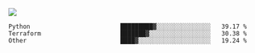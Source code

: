 ![](https://github-profile-summary-cards.vercel.app/api/cards/profile-details?username=igtm&theme=dracula)
<!--START_SECTION:waka-->

```text
Python                         █████████▓░░░░░░░░░░░░░░░   39.17 %
Terraform                      ███████▓░░░░░░░░░░░░░░░░░   30.38 %
Other                          ████▓░░░░░░░░░░░░░░░░░░░░   19.24 %
```

<!--END_SECTION:waka-->
